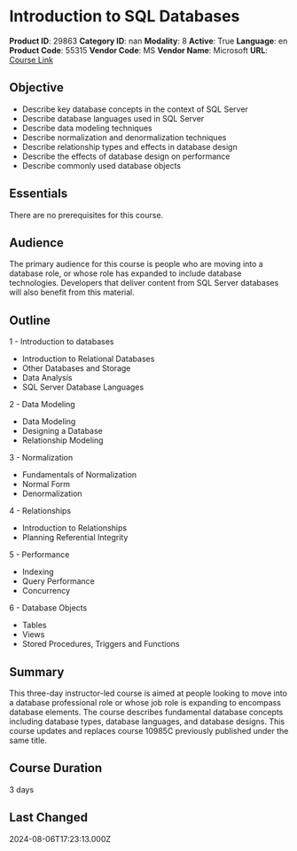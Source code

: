 # Introduction to SQL Databases

**Product ID**: 29863
**Category ID**: nan
**Modality**: 8
**Active**: True
**Language**: en
**Product Code**: 55315
**Vendor Code**: MS
**Vendor Name**: Microsoft
**URL**: [Course Link](https://www.fastlaneus.com/course/microsoft-55315)

## Objective
- Describe key database concepts in the context of SQL Server
- Describe database languages used in SQL Server
- Describe data modeling techniques
- Describe normalization and denormalization techniques
- Describe relationship types and effects in database design
- Describe the effects of database design on performance
- Describe commonly used database objects

## Essentials
There are no prerequisites for this course.

## Audience
The primary audience for this course is people who are moving into a database role, or whose role has expanded to include database technologies. Developers that deliver content from SQL Server databases will also benefit from this material.

## Outline
1 - Introduction to databases


- Introduction to Relational Databases
- Other Databases and Storage
- Data Analysis
- SQL Server Database Languages

2 - Data Modeling


- Data Modeling
- Designing a Database
- Relationship Modeling

3 - Normalization


- Fundamentals of Normalization
- Normal Form
- Denormalization

4 - Relationships


- Introduction to Relationships
- Planning Referential Integrity

5 - Performance


- Indexing
- Query Performance
- Concurrency

6 - Database Objects


- Tables
- Views
- Stored Procedures, Triggers and Functions

## Summary
This three-day instructor-led course is aimed at people looking to move into a database professional role or whose job role is expanding to encompass database elements. The course describes fundamental database concepts including database types, database languages, and database designs. This course updates and replaces course 10985C previously published under the same title.

## Course Duration
3 days

## Last Changed
2024-08-06T17:23:13.000Z
